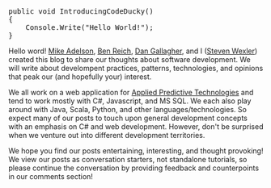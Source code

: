 <pre>
public void IntroducingCodeDucky()
{
    Console.Write("Hello World!");
}
</pre>

Hello word!  <a href="/?author=3">Mike Adelson</a>, <a href="/?author=2">Ben Reich</a>, <a href="/?author=4">Dan Gallagher</a>, and I (<a href="/?author=1">Steven Wexler</a>) created this blog to share our thoughts about software development.  We will write about develompent practices, patterns, technologies, and opinions that peak our (and hopefully your) interest.

We all work on a web application for <a href="http://www.predictivetechnologies.com/">Applied Predictive Technologies</a> and tend to work mostly with C#, Javascript, and MS SQL.  We each also play around with Java, Scala, Python, and other languages/technologies.  So expect many of our posts to touch upon general development concepts with an emphasis on C# and web development.  However, don't be surprised when we venture out into different development territories.

We hope you find our posts entertaining, interesting, and thought provoking!  We view our posts as conversation starters, not standalone tutorials, so please continue the conversation by providing  feedback and counterpoints in our comments section!
